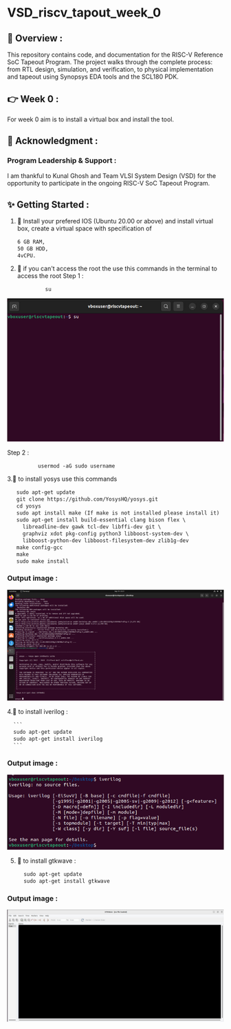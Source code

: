 # VSD_riscv_tapout_week_0

## 📝 Overview :
This repository contains code, and documentation for the RISC-V Reference SoC Tapeout Program. The project walks through the complete process: from RTL design, simulation, and verification, to physical implementation and tapeout using Synopsys EDA tools and the SCL180 PDK.

## 👉 Week 0 :
For week 0 aim is to install a virtual box and install the tool. 

## 📜 Acknowledgment :
### Program Leadership & Support :
   I am thankful to Kunal Ghosh and Team VLSI System Design (VSD) for the opportunity to participate in the ongoing RISC-V SoC Tapeout Program.
             
## ✨ Getting Started :

1. 📂 Install your prefered IOS (Ubuntu 20.00 or above) and install virtual box, create a virtual space with specification of 
    ```
   6 GB RAM,
   50 GB HDD,  
   4vCPU.
    ```
2. 🧪 if you can't access the root the use this commands in the terminal to access the root
Step 1 :
    ```
             su
      ```
![root_access](https://github.com/Kirubakaran-001/VSD_riscv_tapout_week_0/blob/97a182674454687294cf06e039c25dd3e90a848e/root%20access%20command.jpg)
  
  Step 2 :
   ```
             usermod -aG sudo username
   
   ```
  


3.📂 to install yosys use this commands 

   ```
      sudo apt-get update 
      git clone https://github.com/YosysHQ/yosys.git 
      cd yosys 
      sudo apt install make (If make is not installed please install it)  
      sudo apt-get install build-essential clang bison flex \ 
        libreadline-dev gawk tcl-dev libffi-dev git \ 
        graphviz xdot pkg-config python3 libboost-system-dev \ 
        libboost-python-dev libboost-filesystem-dev zlib1g-dev 
      make config-gcc 
      make  
      sudo make install
   ```
### Output image :
  ![yosys](https://github.com/Kirubakaran-001/VSD_riscv_tapout_week_0/blob/b8bb54641cf459be8a99d7b9b754e821cd430b57/yosys.jpg)


4.📂 to install iverilog : 

      ```
      sudo apt-get update 
      sudo apt-get install iverilog
      ```
### Output image :
  ![log](https://github.com/Kirubakaran-001/VSD_riscv_tapout_week_0/blob/b8bb54641cf459be8a99d7b9b754e821cd430b57/iverilog.jpg)

5. 📂 to install gtkwave : 
    ```
      sudo apt-get update 
      sudo apt-get install gtkwave
      ```
### Output image :
  ![y](https://github.com/Kirubakaran-001/VSD_riscv_tapout_week_0/blob/b8bb54641cf459be8a99d7b9b754e821cd430b57/gtk%20wave.jpg)




